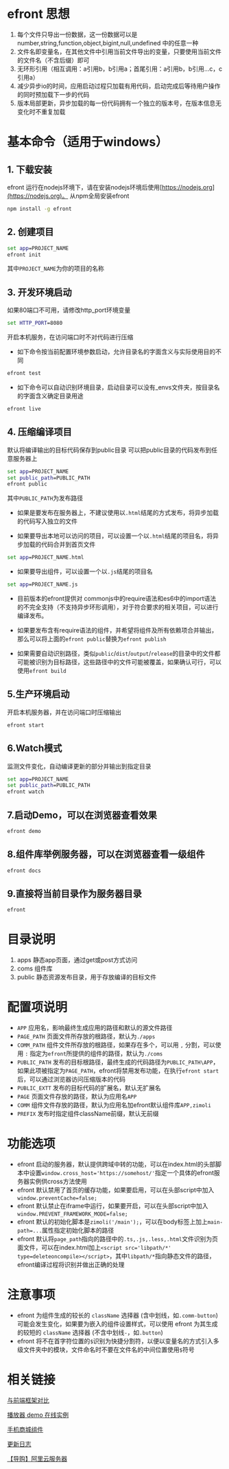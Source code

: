 
# efront 思想

1. 每个文件只导出一份数据，这一份数据可以是 number,string,function,object,bigint,null,undefined 中的任意一种
2. 文件名即变量名，在其他文件中引用当前文件导出的变量，只要使用当前文件的文件名（不含后缀）即可
3. 无环形引用（相互调用：a引用b，b引用a；首尾引用：a引用b，b引用...c，c引用a）
4. 减少异步io的时间，应用启动过程只加载有用代码，启动完成后等待用户操作的同时预加载下一步的代码
5. 版本局部更新，异步加载的每一份代码拥有一个独立的版本号，在版本信息无变化时不重复加载

# 基本命令（适用于windows）

## 1. 下载安装

efront 运行在nodejs环境下，请在安装nodejs环境后使用[https://nodejs.org](https://nodejs.org)。
从npm全局安装efront

```bat
npm install -g efront
```

## 2. 创建项目

```bat
set app=PROJECT_NAME
efront init
```

其中`PROJECT_NAME`为你的项目的名称

## 3. 开发环境启动

如果80端口不可用，请修改http_port环境变量

```bat
set HTTP_PORT=8080
```

开启本机服务，在访问端口时不对代码进行压缩

* 如下命令按当前配置环境参数启动，允许目录名的字面含义与实际使用目的不同

```bat
efront test
```

* 如下命令可以自动识别环境目录，启动目录可以没有_envs文件夹，按目录名的字面含义确定目录用途

```bat
efront live
```

## 4. 压缩编译项目

默认将编译输出的目标代码保存到public目录
可以把public目录的代码发布到任意服务器上

```bat
set app=PROJECT_NAME
set public_path=PUBLIC_PATH
efront public
```

其中`PUBLIC_PATH`为发布路径

* 如果是要发布在服务器上，不建议使用以`.html`结尾的方式发布，将异步加载的代码写入独立的文件

* 如果要导出本地可以访问的项目，可以设置一个以`.html`结尾的项目名，将异步加载的代码合并到首页文件

```bat
set app=PROJECT_NAME.html
```

* 如果要导出组件，可以设置一个以`.js`结尾的项目名

```bat
set app=PROJECT_NAME.js
```

* 目前版本的efront提供对 commonjs中的require语法和es6中的import语法 的不完全支持（不支持异步环形调用），对于符合要求的相关项目，可以进行编译发布。
* 如果要发布含有require语法的组件，并希望将组件及所有依赖项合并输出，那么可以将上面的`efront public`替换为`efront publish`

* 如果需要自动识别路径，类似`public`/`dist`/`output`/`release`的目录中的文件都可能被识别为目标路径，这些路径中的文件可能被覆盖，如果确认可行，可以使用`efront build`

## 5.生产环境启动

开启本机服务器，并在访问端口时压缩输出

```bat
efront start
```

## 6.Watch模式

监测文件变化，自动编译更新的部分并输出到指定目录

```bat
set app=PROJECT_NAME
set public_path=PUBLIC_PATH
efront watch
```

## 7.启动Demo，可以在浏览器查看效果

```bat
efront demo
```

## 8.组件库举例服务器，可以在浏览器查看一级组件

```bat
efront docs
```

## 9.直接将当前目录作为服务器目录

```bat
efront
```

# 目录说明

01. apps 静态app页面，通过get或post方式访问
02. coms 组件库
03. public 静态资源发布目录，用于存放编译的目标文件

# 配置项说明

* `APP` 应用名，影响最终生成应用的路径和默认的源文件路径
* `PAGE_PATH` 页面文件所存放的根路径，默认为`./apps`
* `COMM_PATH` 组件文件所存放的根路径，如果存在多个，可以用 `,` 分割，可以使用 `:` 指定为`efront`所提供的组件的路径，默认为`./coms`
* `PUBLIC_PATH` 发布的目标根路径，最终生成的代码路径为`PUBLIC_PATH\APP`，如果此项被指定为`PAGE_PATH`，efront将禁用发布功能，在执行`efront start`后，可以通过浏览器访问压缩版本的代码
* `PUBLIC_EXTT` 发布的目标代码的扩展名，默认无扩展名
* `PAGE` 页面文件存放的路径，默认为应用名`APP`
* `COMM` 组件文件存放的路径，默认为应用名加efront默认组件库`APP,zimoli`
* `PREFIX` 发布时指定组件className前缀，默认无前缀

# 功能选项

* efront 启动的服务器，默认提供跨域中转的功能，可以在index.html的头部脚本中设置`window.cross_host='https://somehost/'`指定一个具体的efront服务器实例供cross方法使用
* efront 默认禁用了首页的缓存功能，如果要启用，可以在头部script中加入 `window.preventCache=false;`
* efront 默认禁止在iframe中运行，如果要开启，可以在头部script中加入 `window.PREVENT_FRAMEWORK_MODE=false;`
* efront 默认的初始化脚本是`zimoli('/main');`，可以在body标签上加上`main-path=...`属性指定初始化脚本的路径
* efront 默认将`page_path`指向的路径中的`.ts,.js,.less,.html`文件识别为页面文件，可以在index.html加上`<script src='libpath/*' type=deleteoncompile></script>`，其中`libpath/*`指向静态文件的路径，efront编译过程将识别并做出正确的处理

# 注意事项

* efront 为组件生成的较长的 `className` 选择器 (含中划线，如`.comm-button`)可能会发生变化，如果要为嵌入的组件设置样式，可以使用 efront 为其生成的较短的 `className` 选择器 (不含中划线`-`，如`.button`)
* efront 将不在首字符位置的`$`识别为快捷分割符，以便以变量名的方式引入多级文件夹中的模块，文件命名时不要在文件名的中间位置使用`$`符号

# 相关链接

[与前端框架对比](docs/compare.md)

[播放器 demo 在线实例](http://efront.cc/kugou/)

[手机商城组件](http://github.com/yunxu1019/qfy)

[更新日志](https://github.com/yunxu1019/efront/commits/develop)
<!-- [Efront Notive](apps/docs/notive.md) -->

[【导购】阿里云服务器](https://www.aliyun.com/minisite/goods?userCode=4gklptno)
